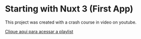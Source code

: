 # Starting with Nuxt 3 (First App)

This project was created with a crash course in video on youtube.

<a href="https://www.youtube.com/watch?v=GBdO5myZNsQ&list=PL4cUxeGkcC9haQlqdCQyYmL_27TesCGPC&index=2&ab_channel=TheNetNinja" target="_blank" >Clique aqui para acessar a playlist</a>
